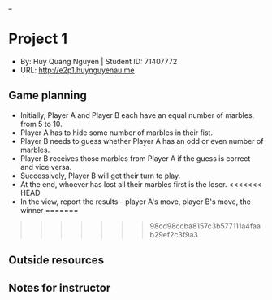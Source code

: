 _

# Project 1
+ By: Huy Quang Nguyen | Student ID: 71407772
+ URL: <http://e2p1.huynguyenau.me>

## Game planning
+ Initially, Player A and Player B each have an equal number of marbles, from 5 to 10.
+ Player A has to hide some number of marbles in their fist.
+ Player B needs to guess whether Player A has an odd or even number of marbles.
+ Player B receives those marbles from Player A if the guess is correct and vice versa.
+ Successively, Player B will get their turn to play.
+ At the end, whoever has lost all their marbles first is the loser.
<<<<<<< HEAD
+ In the view, report the results - player A's move, player B's move, the winner
=======

>>>>>>> 98cd98ccba8157c3b577111a4faab29ef2c3f9a3

## Outside resources


## Notes for instructor
